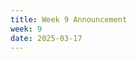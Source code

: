 ```yaml
---
title: Week 9 Announcement
week: 9
date: 2025-03-17
---
```


<!--Homework 3 is due this Wednesday! Project 3 will also be released this week.

See [Week 9 Ed announcement](https://edstem.org/us/courses/63937/discussion/5543984){:target="\_blank"}.-->
